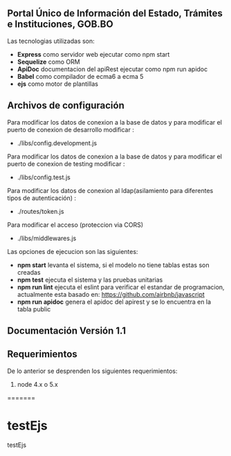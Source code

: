 ## Portal Único de Información del Estado, Trámites e Instituciones, GOB.BO

Las tecnologias utilizadas son:

- **Express** como servidor web ejecutar como npm start
- **Sequelize** como ORM
- **ApiDoc** documentacion del apiRest ejecutar como npm run apidoc
- **Babel** como compilador de ecma6 a ecma 5
- **ejs** como motor de plantillas

## Archivos de configuración

Para modificar los datos de conexion a la base de datos y para modificar el puerto de conexion de desarrollo modificar :

- ./libs/config.development.js

Para modificar los datos de conexion a la base de datos y para modificar el puerto de conexion de testing modificar :

- ./libs/config.test.js

Para modificar los datos de conexion al ldap(asilamiento para diferentes tipos de autenticación) :

- ./routes/token.js

Para modificar el acceso (proteccion via CORS)

- ./libs/middlewares.js

Las opciones de ejecucion son las siguientes:

- **npm start**   levanta el sistema, si el modelo no tiene tablas estas son creadas
- **npm test**  ejecuta el sistema y las pruebas unitarias
- **npm run lint**  ejecuta el eslint para verificar el estandar de programacion, actualmente esta basado en: https://github.com/airbnb/javascript
- **npm run apidoc**  genera el apidoc del apirest y se lo encuentra en la tabla public


## Documentación Versión 1.1

## Requerimientos

De lo anterior se desprenden los siguientes requerimientos:

1. node 4.x o 5.x

=======
# testEjs
testEjs
